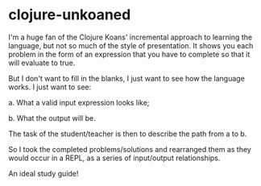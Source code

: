 # clojure-unkoaned

I'm a huge fan of the Clojure Koans' incremental approach to learning the language, but not so much of the style of presentation. It shows you each problem in the form of an expression that you have to complete so that it will evaluate to true.

But I don't want to fill in the blanks, I just want to see how the language works. I just want to see:

a. What a valid input expression looks like;

b. What the output will be.

The task of the student/teacher is then to describe the path from a to b.

So I took the completed problems/solutions and rearranged them as they would occur in a REPL, as a series of input/output relationships.

An ideal study guide!

